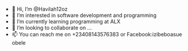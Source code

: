 - 👋 Hi, I’m @Havilah12oz
- 👀 I’m interested in software development and programming 
- 🌱 I’m currently learning programming at ALX
- 💞️ I’m looking to collaborate on ...
- 📫 You can reach me on +23408143576383 or Facebook:izibeboasue obele

<!---
Havilah12oz/Havilah12oz is a ✨ special ✨ repository because its `README.md` (this file) appears on your GitHub profile.
You can click the Preview link to take a look at your changes.
--->
